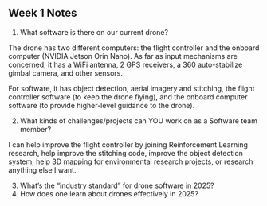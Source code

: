 ## Week 1 Notes
1. What software is there on our current drone?


The drone has two different computers: the flight controller and the onboard computer (NVIDIA Jetson Orin Nano). As far as input mechanisms are concerned, it has a WiFi antenna, 2 GPS receivers, a 360 auto-stabilize gimbal camera, and other sensors.

For software, it has object detection, aerial imagery and stitching, the flight controller software (to keep the drone flying), and the onboard computer software (to provide higher-level guidance to the drone).

2. What kinds of challenges/projects can YOU work on as a Software team member?

I can help improve the flight controller by joining Reinforcement Learning research, help improve the stitching code, improve the object detection system, help 3D mapping for environmental research projects, or research anything else I want.

3. What’s the “industry standard” for drone software in 2025?
4. How does one learn about drones effectively in 2025?
